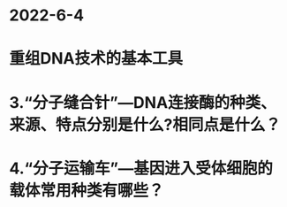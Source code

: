 
# 2022-6-4
# **重组DNA技术的基本工具**

# **3.“分子缝合针”—DNA连接酶的种类、来源、特点分别是什么?相同点是什么？**
# **4.“分子运输车”—基因进入受体细胞的载体常用种类有哪些？**




